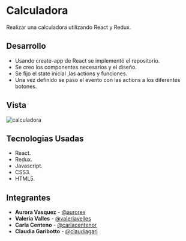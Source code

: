 # Calculadora
Realizar una calculadora utilizando React y Redux.

## Desarrollo 
* Usando create-app de React se implementó el repositorio.
* Se creo los componentes necesarios y el diseño.
* Se fijo el state inicial ,las actions y funciones.
* Una vez definido se paso el evento con las actions a los diferentes botones.

## Vista

![calculadora](https://user-images.githubusercontent.com/32285734/37260588-27a71dba-2563-11e8-8d7e-5ba6a21813a4.jpg)

## Tecnologias Usadas

* React.
* Redux.
* Javascript.
* CSS3.
* HTML5.

## Integrantes
- **Aurora Vasquez** - [@aurorex](https://github.com/aurorex)
- **Valeria Valles** - [@valeriavelles](https://github.com/valeriavalles)
- **Carla Centeno** - [@carlacentenor](https://github.com/carlacentenor)
- **Claudia Garibotto** - [@claudiagari](https://github.com/claudiagari)
